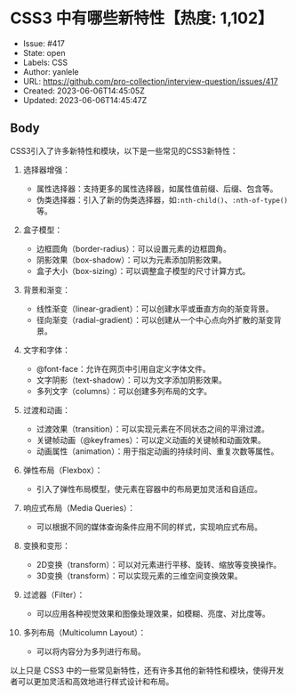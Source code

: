 # CSS3 中有哪些新特性【热度: 1,102】

- Issue: #417
- State: open
- Labels: CSS
- Author: yanlele
- URL: https://github.com/pro-collection/interview-question/issues/417
- Created: 2023-06-06T14:45:05Z
- Updated: 2023-06-06T14:45:47Z

## Body

CSS3引入了许多新特性和模块，以下是一些常见的CSS3新特性：

1. 选择器增强：
    - 属性选择器：支持更多的属性选择器，如属性值前缀、后缀、包含等。
    - 伪类选择器：引入了新的伪类选择器，如`:nth-child()`、`:nth-of-type()`等。

2. 盒子模型：
    - 边框圆角（border-radius）：可以设置元素的边框圆角。
    - 阴影效果（box-shadow）：可以为元素添加阴影效果。
    - 盒子大小（box-sizing）：可以调整盒子模型的尺寸计算方式。

3. 背景和渐变：
    - 线性渐变（linear-gradient）：可以创建水平或垂直方向的渐变背景。
    - 径向渐变（radial-gradient）：可以创建从一个中心点向外扩散的渐变背景。

4. 文字和字体：
    - @font-face：允许在网页中引用自定义字体文件。
    - 文字阴影（text-shadow）：可以为文字添加阴影效果。
    - 多列文字（columns）：可以创建多列布局的文字。

5. 过渡和动画：
    - 过渡效果（transition）：可以实现元素在不同状态之间的平滑过渡。
    - 关键帧动画（@keyframes）：可以定义动画的关键帧和动画效果。
    - 动画属性（animation）：用于指定动画的持续时间、重复次数等属性。

6. 弹性布局（Flexbox）：
    - 引入了弹性布局模型，使元素在容器中的布局更加灵活和自适应。

7. 响应式布局（Media Queries）：
    - 可以根据不同的媒体查询条件应用不同的样式，实现响应式布局。

8. 变换和变形：
    - 2D变换（transform）：可以对元素进行平移、旋转、缩放等变换操作。
    - 3D变换（transform）：可以实现元素的三维空间变换效果。

9. 过滤器（Filter）：
    - 可以应用各种视觉效果和图像处理效果，如模糊、亮度、对比度等。

10. 多列布局（Multicolumn Layout）：
    - 可以将内容分为多列进行布局。

以上只是 CSS3 中的一些常见新特性，还有许多其他的新特性和模块，使得开发者可以更加灵活和高效地进行样式设计和布局。

